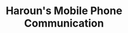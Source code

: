 ---
title: "Haroun's Mobile Phone Communication"
url: /birmingham/harouns-mobile-phone-communication/
shop: mobile phone
---